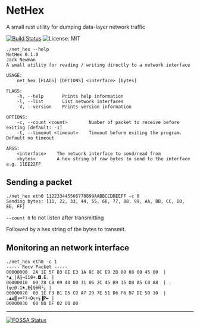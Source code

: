 # NetHex
A small rust utility for dumping data-layer network traffic

[![Build Status](https://travis-ci.org/JackNewman12/NetHex.svg?branch=master)](https://travis-ci.org/JackNewman12/NetHex)
![License: MIT](https://img.shields.io/badge/License-MIT-brightgreen.svg)

```
./net_hex --help
NetHex 0.1.0
Jack Newman
A small utility for reading / writing directly to a network interface

USAGE:
    net_hex [FLAGS] [OPTIONS] <interface> [bytes]

FLAGS:
    -h, --help       Prints help information
    -l, --list       List network interfaces
    -V, --version    Prints version information

OPTIONS:
    -c, --count <count>        Number of packet to receive before exiting [default: -1]
    -t, --timeout <timeout>    Timeout before exiting the program. Default no timeout

ARGS:
    <interface>    The network interface to send/read from
    <bytes>        A hex string of raw bytes to send to the interface e.g. 11EE22FF
```


## Sending a packet
```
./net_hex eth0 112233445566778899AABBCCDDEEFF -c 0
Sending bytes: [11, 22, 33, 44, 55, 66, 77, 88, 99, AA, BB, CC, DD, EE, FF]
```
`--count 0` to not listen after transmitting

Followed by a hex string of the bytes to transmit.

## Monitoring an network interface
```
./net_hex eth0 -c 1
----- Recv Packet -----
00000000  2A 1E 5F B3 8E E3 1A 8C 8C E9 2B 00 08 00 45 00  | *▲_│Ä∏→îîθ+.◘.E. |
00000010  00 28 CB 09 40 00 31 06 2C 45 B9 15 D8 A5 C0 A8  | .(╦○@.1♠,E╣§╪Ñ└¿ |
00000020  00 1E F3 B1 D5 CD A7 29 7E 51 D6 F6 B7 DE 50 10  | .▲≤▒╒═º)~Q╕÷╖▐P► |
00000030  00 80 DF 02 00 00       
```
----

[![FOSSA Status](https://app.fossa.com/api/projects/git%2Bgithub.com%2FJackNewman12%2FNetHex.svg?type=large)](https://app.fossa.com/projects/git%2Bgithub.com%2FJackNewman12%2FNetHex?ref=badge_large)
